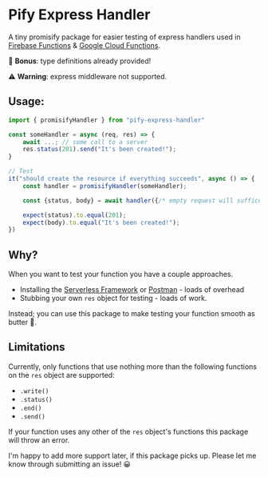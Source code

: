 # Pify Express Handler

A tiny promisify package for easier testing of express handlers used in [Firebase Functions](https://firebase.google.com/docs/functions) & [Google Cloud Functions](https://cloud.google.com/functions).

🎉 **Bonus**: type definitions already provided!

⚠️ **Warning**: express middleware not supported.

## Usage:

```javascript
import { promisifyHandler } from "pify-express-handler"

const someHandler = async (req, res) => {
    await ...; // some call to a server
    res.status(201).send("It's been created!");
}

// Test
it("should create the resource if everything succeeds", async () => {
    const handler = promisifyHandler(someHandler);

    const {status, body} = await handler({/* empty request will suffice for this test*/});

    expect(status).to.equal(201);
    expect(body).to.equal("It's been created!");
})
```

## Why?

When you want to test your function you have a couple approaches.

- Installing the [Serverless Framework](https://www.serverless.com/) or [Postman](https://www.postman.com/use-cases/api-testing-automation/) - loads of overhead
- Stubbing your own `res` object for testing - loads of work.

Instead; you can use this package to make testing your function smooth as butter 🧈.

## Limitations

Currently, only functions that use nothing more than the following functions on the `res` object are supported:

- `.write()`
- `.status()`
- `.end()`
- `.send()`

If your function uses any other of the `res` object's functions this package will throw an error.

I'm happy to add more support later, if this package picks up. Please let me know through submitting an issue! 😀
